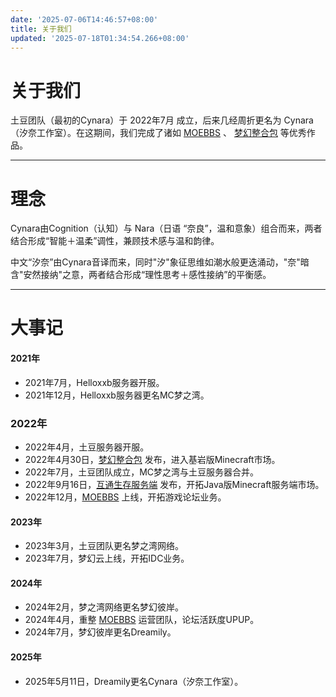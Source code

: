 ```yaml
---
date: '2025-07-06T14:46:57+08:00'
title: 关于我们
updated: '2025-07-18T01:34:54.266+08:00'
---
```

# 关于我们

土豆团队（最初的Cynara）于 2022年7月 成立，后来几经周折更名为 Cynara（汐奈工作室）。在这期间，我们完成了诸如 [MOEBBS](https://www.hvhbbs.cc/) 、 [梦幻整合包](https://pack.fkme.cyou/#/) 等优秀作品。

---

# 理念

Cynara由Cognition（认知）与 Nara（日语 “奈良”，温和意象）组合而来，两者结合形成“智能＋温柔”调性，兼顾技术感与温和韵律。

中文“汐奈”由Cynara音译而来，同时"汐"象征思维如潮水般更迭涌动，"奈"暗含"安然接纳"之意，两者结合形成“理性思考＋感性接纳”的平衡感。

---

# 大事记

#### 2021年

* 2021年7月，Helloxxb服务器开服。
* 2021年12月，Helloxxb服务器更名MC梦之湾。

### 2022年

* 2022年4月，土豆服务器开服。
* 2022年4月30日，[梦幻整合包](https://pack.fkme.cyou/#/) 发布，进入基岩版Minecraft市场。
* 2022年7月，土豆团队成立，MC梦之湾与土豆服务器合并。
* 2022年9月16日，[互通生存服务端](https://www.minebbs.com/resources/paper-new.4663/) 发布，开拓Java版Minecraft服务端市场。
* 2022年12月，[MOEBBS](https://www.hvhbbs.cc/) 上线，开拓游戏论坛业务。

#### 2023年

* 2023年3月，土豆团队更名梦之湾网络。
* 2023年7月，梦幻云上线，开拓IDC业务。

#### 2024年

* 2024年2月，梦之湾网络更名梦幻彼岸。
* 2024年4月，重整 [MOEBBS](https://www.hvhbbs.cc/) 运营团队，论坛活跃度UPUP。
* 2024年7月，梦幻彼岸更名Dreamily。

#### 2025年

* 2025年5月11日，Dreamily更名Cynara（汐奈工作室）。
